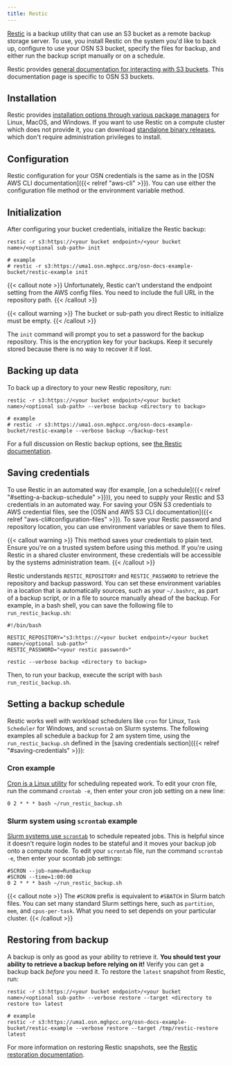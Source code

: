 ```yaml
---
title: Restic
---
```


[Restic](https://restic.readthedocs.io/) is a backup utility that can use an S3 bucket as a remote backup storage server. To use, you install Restic on the system you'd like to back up, configure to use your OSN S3 bucket, specify the files for backup, and either run the backup script manually or on a schedule.

Restic provides [general documentation for interacting with S3 buckets](https://restic.readthedocs.io/en/stable/030_preparing_a_new_repo.html#s3-compatible-storage). This documentation page is specific to OSN S3 buckets.

## Installation 

Restic provides [installation options through various package managers](https://restic.readthedocs.io/en/stable/020_installation.html) for Linux, MacOS, and Windows. If you want to use Restic on a compute cluster which does not provide it, you can download [standalone binary releases](https://github.com/restic/restic/releases/latest), which don't require administration privileges to install.

## Configuration

Restic configuration for your OSN credentials is the same as in the [OSN AWS CLI documentation]({{< relref "aws-cli" >}}). You can use either the configuration file method or the environment variable method.

## Initialization

After configuring your bucket credentials, initialize the Restic backup: 

```
restic -r s3:https://<your bucket endpoint>/<your bucket name>/<optional sub-path> init

# example
# restic -r s3:https://uma1.osn.mghpcc.org/osn-docs-example-bucket/restic-example init
```
{{< callout note >}}
Unfortunately, Restic can't understand the endpoint setting from the AWS config files. You need to include the full URL in the repository path. 
{{< /callout >}}

{{< callout warning >}}
The bucket or sub-path you direct Restic to initialize must be empty.
{{< /callout >}}

The `init` command will prompt you to set a password for the backup repository. This is the encryption key for your backups. Keep it securely stored because there is no way to recover it if lost.

## Backing up data

To back up a directory to your new Restic repository, run: 

```
restic -r s3:https://<your bucket endpoint>/<your bucket name>/<optional sub-path> --verbose backup <directory to backup>

# example
# restic -r s3:https://uma1.osn.mghpcc.org/osn-docs-example-bucket/restic-example --verbose backup ~/backup-test
```

For a full discussion on Restic backup options, see [the Restic documentation](https://restic.readthedocs.io/en/latest/040_backup.html).

## Saving credentials

To use Restic in an automated way (for example, [on a schedule]({{< relref "#setting-a-backup-schedule" >}})), you need to supply your Restic and S3 credentials in an automated way. For saving your OSN S3 credentials to AWS credential files, see the [OSN and AWS S3 CLI documentation]({{< relref "aws-cli#configuration-files" >}}). To save your Restic password and repository location, you can use environment variables or save them to files. 

{{< callout warning >}}
This method saves your credentials to plain text. Ensure you're on a trusted system before using this method. If you're using Restic in a shared cluster environment, these credentials will be accessible by the systems administration team.
{{< /callout >}}

Restic understands `RESTIC_REPOSITORY` and `RESTIC_PASSWORD` to retrieve the repository and backup password. You can set these environment variables in a location that is automatically sources, such as your `~/.bashrc`, as part of a backup script, or in a file to source manually ahead of the backup. For example, in a bash shell, you can save the following file to `run_restic_backup.sh`:

```
#!/bin/bash

RESTIC_REPOSITORY="s3:https://<your bucket endpoint>/<your bucket name>/<optional sub-path>"
RESTIC_PASSWORD="<your restic password>"

restic --verbose backup <directory to backup>
```

Then, to run your backup, execute the script with `bash run_restic_backup.sh`.

## Setting a backup schedule

Restic works well with workload schedulers like `cron` for Linux, `Task Scheduler` for Windows, and `scrontab` on Slurm systems. The following examples all schedule a backup for 2 am system time, using the `run_restic_backup.sh` defined in the [saving credentials section]({{< relref "#saving-credentials" >}}):

### Cron example

[Cron is a Linux utility](https://man7.org/linux/man-pages/man8/cron.8.html) for scheduling repeated work. To edit your cron file, run the command `crontab -e`, then enter your cron job setting on a new line: 

```
0 2 * * * bash ~/run_restic_backup.sh
```


### Slurm system using `scrontab` example

[Slurm systems use `scrontab`](https://slurm.schedmd.com/scrontab.html) to schedule repeated jobs. This is helpful since it doesn't require login nodes to be stateful and it moves your backup job onto a compute node. To edit your `scrontab` file, run the command `scrontab -e`, then enter your scontab job settings: 

```
#SCRON --job-name=RunBackup
#SCRON --time=1:00:00
0 2 * * * bash ~/run_restic_backup.sh
```

{{< callout note >}}
The `#SCRON` prefix is equivalent to `#SBATCH` in Slurm batch files. You can set many standard Slurm settings here, such as `partition`, `mem`, and `cpus-per-task`. What you need to set depends on your particular cluster. 
{{< /callout >}}

## Restoring from backup

A backup is only as good as your ability to retrieve it. **You should test your ability to retrieve a backup before relying on it!** Verify you can get a backup back *before* you need it. To restore the `latest` snapshot from Restic, run:

```
restic -r s3:https://<your bucket endpoint>/<your bucket name>/<optional sub-path> --verbose restore --target <directory to restore to> latest

# example 
restic -r s3:https://uma1.osn.mghpcc.org/osn-docs-example-bucket/restic-example --verbose restore --target /tmp/restic-restore latest
```

For more information on restoring Restic snapshots, see the [Restic restoration documentation](https://restic.readthedocs.io/en/latest/050_restore.html).

